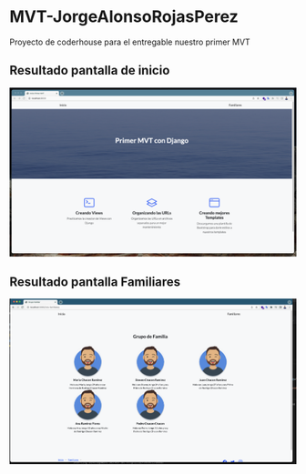 # MVT-JorgeAlonsoRojasPerez

Proyecto de coderhouse para el entregable nuestro primer MVT


## Resultado pantalla de inicio

![Optional Text](./Resultados/inicio.png)


## Resultado pantalla Familiares

![Optional Text](./Resultados/familiares.png)